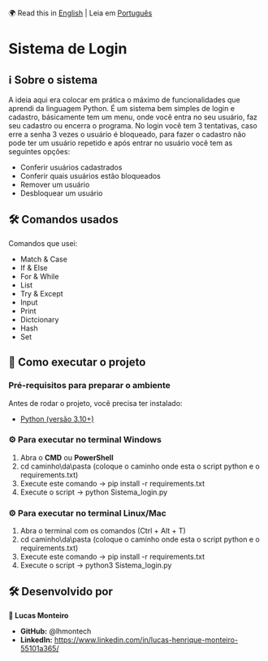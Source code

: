 🌍 Read this in [English](README.md) | Leia em [Português](README.pt.md)

# Sistema de Login

## ℹ️ Sobre o sistema
A ideia aqui era colocar em prática o máximo de funcionalidades que aprendi da linguagem Python. É um sistema bem simples de login e cadastro, básicamente tem um menu, onde você entra no seu usuário, 
faz seu cadastro ou encerra o programa. No login você tem 3 tentativas, caso erre a senha 3 vezes o usuário é bloqueado, para fazer o cadastro não pode ter um usuário repetido e após entrar no usuário
você tem as seguintes opções:
- Conferir usuários cadastrados
- Conferir quais usuários estão bloqueados
- Remover um usuário
- Desbloquear um usuário

## 🛠️ Comandos usados

Comandos que usei:    
- Match & Case
- If & Else
- For & While
- List
- Try & Except
- Input
- Print
- Dictcionary
- Hash
- Set

## 🚀 Como executar o projeto

### Pré-requisitos para preparar o ambiente
Antes de rodar o projeto, você precisa ter instalado:
- [Python (versão 3.10+)](https://www.python.org/downloads/)

### ⚙️ Para executar no terminal Windows
1. Abra o **CMD** ou **PowerShell**
2. cd caminho\da\pasta (coloque o caminho onde esta o script python e o requirements.txt)
3. Execute este comando -> pip install -r requirements.txt
4. Execute o script -> python Sistema_login.py

### ⚙️ Para executar no terminal Linux/Mac
1. Abra o terminal com os comandos (Ctrl + Alt + T)
2. cd caminho\da\pasta (coloque o caminho onde esta o script python e o requirements.txt)
3. Execute este comando -> pip install -r requirements.txt
4. Execute o script -> python3 Sistema_login.py

## 🛠️ Desenvolvido por

**👤 Lucas Monteiro**

- **GitHub:** @lhmontech
- **LinkedIn:** https://www.linkedin.com/in/lucas-henrique-monteiro-55101a365/
